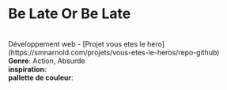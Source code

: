 # Be Late Or Be Late
<br>
Développement web -
[Projet vous etes le hero](https://smnarnold.com/projets/vous-etes-le-heros/repo-github)
<br>
<b>Genre</b>: Action, Absurde
<br>
<b>inspiration</b>:
<br>
<b>pallette de couleur</b>:
